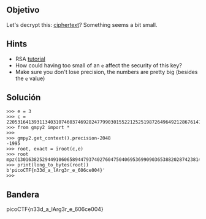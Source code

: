 ## Objetivo
Let's decrypt this: [ciphertext](https://jupiter.challenges.picoctf.org/static/ee7e2388b45f521b285334abb5a63771/ciphertext)? Something seems a bit small.

## Hints
- RSA [tutorial](https://en.wikipedia.org/wiki/RSA_(cryptosystem))
- How could having too small of an `e` affect the security of this key?
- Make sure you don't lose precision, the numbers are pretty big (besides the `e` value)

## Solución

```
>>> e = 3
>>> c = 2205316413931134031074603746928247799030155221252519872649649212867614751848436763801274360463406171277838056821437115883619169702963504606017565783537203207707757768473109845162808575425972525116337319108047893250549462147185741761825125
>>> from gmpy2 import *
>>>
>>> gmpy2.get_context().precision-2048
-1995
>>> root, exact = iroot(c,e)
>>> root
mpz(13016382529449106065894479374027604750406953699090365388202874238148389207291005)
>>> print(long_to_bytes(root))
b'picoCTF{n33d_a_lArg3r_e_606ce004}'
>>>      
```
## Bandera
picoCTF{n33d_a_lArg3r_e_606ce004}